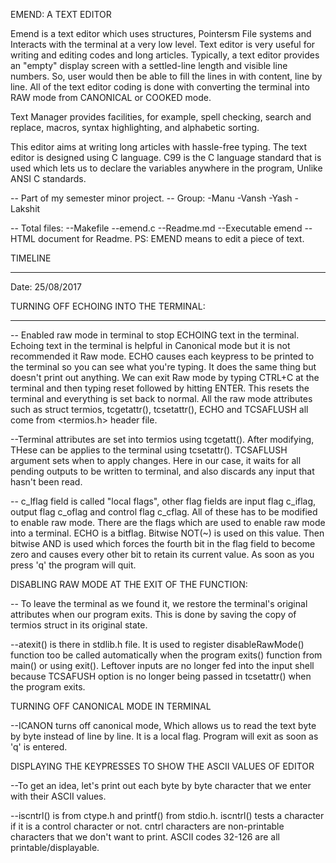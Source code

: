 EMEND: A TEXT EDITOR

Emend is a text editor which uses structures, Pointersm File systems and Interacts with the terminal at a very low level. Text editor is very useful for writing and editing codes and long articles. Typically, a text editor provides an "empty" display screen with a settled-line length and visible line numbers. So, user would then be able to fill the lines in with content, line by line. All of the text editor coding is done with converting the terminal into RAW mode from CANONICAL or COOKED mode.

Text Manager provides facilities, for example, spell checking, search and replace, macros, syntax highlighting, and alphabetic sorting.

This editor aims at writing long articles with hassle-free typing. The text editor is designed using C language. C99 is the C language standard that is used which lets us to declare the variables anywhere in the program, Unlike ANSI C standards.


-- Part of my semester minor project.
-- Group: 
    -Manu
    -Vansh
    -Yash
    -Lakshit
    
-- Total files:
    --Makefile
    --emend.c
    --Readme.md
    --Executable emend
    --HTML document for Readme.
PS: EMEND means to edit a piece of text.

TIMELINE
___________________________________________________________________________________________________________________________________________

Date: 25/08/2017

TURNING OFF ECHOING INTO THE TERMINAL:
____________________________
-- Enabled raw mode in terminal to stop ECHOING text in the terminal. Echoing text in the terminal is helpful in Canonical mode but it is not recommended it Raw mode. ECHO causes each keypress to be printed to the terminal so you can see what you're typing. It does the same thing but doesn't print out anything. We can exit Raw mode by typing CTRL+C at the terminal and then typing reset followed by hitting ENTER. This resets the terminal and everything is set back to normal. All the raw mode attributes such as struct termios, tcgetattr(), tcsetattr(), ECHO and TCSAFLUSH all come from <termios.h> header file.

--Terminal attributes are set into termios using tcgetatt(). After modifying, THese can be applies to the terminal using tcsetattr(). TCSAFLUSH argument sets when to apply changes. Here in our case, it waits for all pending outputs to be written to terminal, and also discards any input that hasn't been read.

-- c_lflag field is called "local flags", other flag fields are input flag c_iflag, output flag c_oflag and control flag c_cflag. All of these has to be modified to enable raw mode. There are the flags which are used to enable raw mode into a terminal. ECHO is a bitflag. Bitwise NOT(~) is used on this value. Then bitwise AND is used which forces the fourth bit in the flag field to become zero and causes every other bit to retain its current value. As soon as you press 'q' the program will quit.

DISABLING RAW MODE AT THE EXIT OF THE FUNCTION:

-- To leave the terminal as we found it, we restore the terminal's original attributes when our program exits. This is done by saving the copy of termios struct in its original state.

--atexit() is there in stdlib.h file. It is used to register disableRawMode() function too be called automatically when the program exits() function from main() or using exit(). Leftover inputs are no longer fed into the input shell because TCSAFUSH option is no longer being passed in tcsetattr() when the program exits.

TURNING OFF CANONICAL MODE IN TERMINAL

--ICANON turns off canonical mode, Which allows us to read the text byte by byte instead of line by line. It is a local flag. Program will exit as soon as 'q' is entered.

DISPLAYING THE KEYPRESSES TO SHOW THE ASCII VALUES OF EDITOR

--To get an idea, let's print out each byte by byte character that we enter with their ASCII values.

--iscntrl() is from ctype.h and printf() from stdio.h. iscntrl() tests a character if it is a control character or not. cntrl characters are non-printable characters that we don't want to print. ASCII codes 32-126 are all printable/displayable.